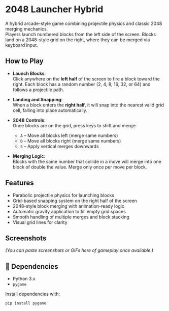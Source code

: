 # 2048 Launcher Hybrid

A hybrid arcade-style game combining projectile physics and classic 2048 merging mechanics.  
Players launch numbered blocks from the left side of the screen. Blocks land on a 2048-style grid on the right, where they can be merged via keyboard input.

## How to Play

- **Launch Blocks**:  
  Click anywhere on the **left half** of the screen to fire a block toward the right. Each block has a random number (2, 4, 8, 16, 32, or 64) and follows a projectile path.

- **Landing and Snapping**:  
  When a block enters the **right half**, it will snap into the nearest valid grid cell, falling into place automatically.

- **2048 Controls**:  
  Once blocks are on the grid, press keys to shift and merge:
  - `A` – Move all blocks left (merge same numbers)
  - `D` – Move all blocks right (merge same numbers)
  - `S` – Apply vertical merges downwards

- **Merging Logic**:  
  Blocks with the same number that collide in a move will merge into one block of double the value. Merge only once per move per block.

## Features

- Parabolic projectile physics for launching blocks
- Grid-based snapping system on the right half of the screen
- 2048-style block merging with animation-ready logic
- Automatic gravity application to fill empty grid spaces
- Smooth handling of multiple merges and block stacking
- Visual grid lines for clarity

## Screenshots

*(You can paste screenshots or GIFs here of gameplay once available.)*

## 🔧 Dependencies

- Python 3.x
- `pygame`

Install dependencies with:

```bash
pip install pygame
